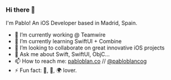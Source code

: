 ### Hi there 👋

I'm Pablo! An iOS Developer based in Madrid, Spain.

- 🔭 I’m currently working @ Teamwire
- 🌱 I’m currently learning SwiftUI + Combine
- 👯 I’m looking to collaborate on great innovative iOS projects
- 💬 Ask me about Swift, SwiftUI, ObjC...
- 📫 How to reach me: [pabloblan.co](https://www.pabloblan.co) // [@pabloblancog](https://www.twitter.com/pabloblancog)
- ⚡ Fun fact: 🎾, 🎸, 🌍 lover.
